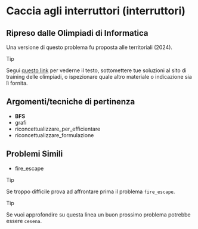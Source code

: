 # Caccia agli interruttori (interruttori)

## Ripreso dalle Olimpiadi di Informatica

Una versione di questo problema fu proposta alle territoriali (2024).
> [!TIP]
> Segui [questo link](https://training.olinfo.it/task/terry/interruttori) per vederne il testo, sottomettere tue soluzioni al sito di training delle olimpiadi, o ispezionare quale altro materiale o indicazione sia lì fornita.

## Argomenti/tecniche di pertinenza

 - **BFS**
 - grafi
 - riconcettualizzare_per_efficientare
 - riconcettualizzare_formulazione
## Problemi Simili

 - fire_escape

> [!TIP]
> Se troppo difficile prova ad affrontare prima il problema `fire_escape`.


> [!TIP]
> Se vuoi approfondire su questa linea un buon prossimo problema potrebbe essere `cesena`.


